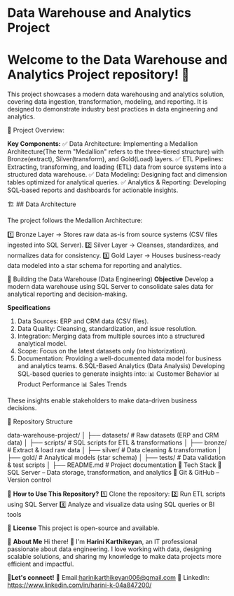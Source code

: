 # Data Warehouse and Analytics Project

# Welcome to the Data Warehouse and Analytics Project repository! 🚀

This project showcases a modern data warehousing and analytics solution, covering data ingestion, transformation, modeling, and reporting. It is designed to demonstrate industry best practices in data engineering and analytics.

📖 Project Overview:

**Key Components:**
✅ Data Architecture: Implementing a Medallion Architecture(The term "Medallion" refers to the three-tiered structure) with Bronze(extract), Silver(transform), and Gold(Load) layers.
✅ ETL Pipelines: Extracting, transforming, and loading (ETL) data from source systems into a structured data warehouse.
✅ Data Modeling: Designing fact and dimension tables optimized for analytical queries.
✅ Analytics & Reporting: Developing SQL-based reports and dashboards for actionable insights.

🏗️ ## Data Architecture

The project follows the Medallion Architecture:

1️⃣ Bronze Layer → Stores raw data as-is from source systems (CSV files ingested into SQL Server).
2️⃣ Silver Layer → Cleanses, standardizes, and normalizes data for consistency.
3️⃣ Gold Layer → Houses business-ready data modeled into a star schema for reporting and analytics.

🔧 Building the Data Warehouse (Data Engineering)
**Objective**
Develop a modern data warehouse using SQL Server to consolidate sales data for analytical reporting and decision-making.

**Specifications**
1. Data Sources: ERP and CRM data (CSV files).
2. Data Quality: Cleansing, standardization, and issue resolution.
3. Integration: Merging data from multiple sources into a structured analytical model.
4. Scope: Focus on the latest datasets only (no historization).
5. Documentation: Providing a well-documented data model for business and analytics teams.
6.SQL-Based Analytics (Data Analysis)
Developing SQL-based queries to generate insights into:
📊 Customer Behavior
📊 Product Performance
📊 Sales Trends

These insights enable stakeholders to make data-driven business decisions.

📂 Repository Structure

data-warehouse-project/
│
├── datasets/                # Raw datasets (ERP and CRM data)
│
├── scripts/                 # SQL scripts for ETL & transformations
│   ├── bronze/              # Extract & load raw data
│   ├── silver/              # Data cleaning & transformation
│   ├── gold/                # Analytical models (star schema)
│
├── tests/                   # Data validation & test scripts
│
├── README.md                # Project documentation
🚀 Tech Stack
🔹 SQL Server – Data storage, transformation, and analytics
🔹 Git & GitHub – Version control

📌 **How to Use This Repository?**
1️⃣ Clone the repository:
2️⃣ Run ETL scripts using SQL Server
3️⃣ Analyze and visualize data using SQL queries or BI tools

📜 **License**
This project is open-source and available.


🌟 **About Me**
Hi there! 👋 I'm **Harini Karthikeyan**, an IT professional passionate about data engineering. I love working with data, designing scalable solutions, and sharing my knowledge to make data projects more efficient and impactful.

📌**Let's connect!**
📧 Email:harinikarthikeyan006@gmail.com
🔗 LinkedIn: https://www.linkedin.com/in/harini-k-04a847200/


